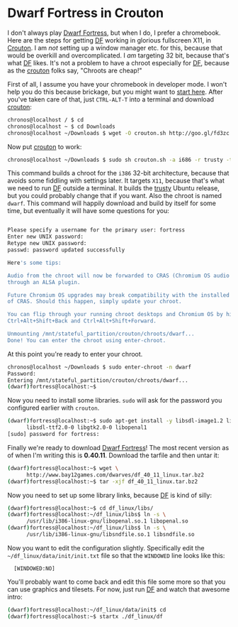 Dwarf Fortress in Crouton
=========================

I don't always play [Dwarf Fortress][df], but when I do, I prefer a chromebook.
Here are the steps for getting [DF] working in glorious fullscreen X11, in
[Crouton][cr]. I am *not* setting up a window manager etc. for this, because
that would be overkill and overcomplicated. I *am* targeting 32 bit, because
that's what [DF] likes. It's not a problem to have a chroot especially for
[DF], because as the [crouton][cr] folks say, "Chroots are cheap!"

First of all, I assume you have your chromebook in developer mode. I won't help
you do this because brickage, but you might want to [start
here](//www.chromium.org/chromium-os/developer-information-for-chrome-os-devices).
After you've taken care of that, just `CTRL-ALT-T` into a terminal and download
[crouton][cr]:

```sh
chronos@localhost / $ cd
chronos@localhost ~ $ cd Downloads
chronos@localhost ~/Downloads $ wget -O crouton.sh http://goo.gl/fd3zc
```

Now put [crouton][cr] to work:

```sh
chronos@localhost ~/Downloads $ sudo sh crouton.sh -a i686 -r trusty -t x11 -n dwarf
```

This command builds a chroot for the `i386` 32-bit architecture, because that
avoids some fiddling with settings later. It targets `X11`, because that's what
we need to run [DF] outside a terminal. It builds the
[trusty](https://wiki.ubuntu.com/TrustyTahr) Ubuntu release, but you could
probably change that if you want. Also the chroot is named `dwarf`. This
command will happily download and build by itself for some time, but eventually
it will have some questions for you:

```sh

Please specify a username for the primary user: fortress
Enter new UNIX password: 
Retype new UNIX password: 
passwd: password updated successfully

Here's some tips:

Audio from the chroot will now be forwarded to CRAS (Chromium OS audio server),
through an ALSA plugin.

Future Chromium OS upgrades may break compatibility with the installed version
of CRAS. Should this happen, simply update your chroot.

You can flip through your running chroot desktops and Chromium OS by hitting
Ctrl+Alt+Shift+Back and Ctrl+Alt+Shift+Forward.

Unmounting /mnt/stateful_partition/crouton/chroots/dwarf...
Done! You can enter the chroot using enter-chroot.
```

At this point you're ready to enter your chroot.

```sh
chronos@localhost ~/Downloads $ sudo enter-chroot -n dwarf
Password: 
Entering /mnt/stateful_partition/crouton/chroots/dwarf...
(dwarf)fortress@localhost:~$ 
```

Now you need to install some libraries. `sudo` will ask for the password you
configured earlier with `crouton`. 

```sh
(dwarf)fortress@localhost:~$ sudo apt-get install -y libsdl-image1.2 libsdl-sound1.2 \
      libsdl-ttf2.0-0 libgtk2.0-0 libopenal1
[sudo] password for fortress: 
```

Finally we're ready to download [Dwarf Fortress][df]! The most recent version
as of when I'm writing this is **0.40.11**. Download the tarfile and then untar it:

```sh
(dwarf)fortress@localhost:~$ wget \
      http://www.bay12games.com/dwarves/df_40_11_linux.tar.bz2
(dwarf)fortress@localhost:~$ tar -xjf df_40_11_linux.tar.bz2
```

Now you need to set up some library links, because [DF] is kind of silly:

```sh
(dwarf)fortress@localhost:~$ cd df_linux/libs/
(dwarf)fortress@localhost:~/df_linux/libs$ ln -s \
      /usr/lib/i386-linux-gnu/libopenal.so.1 libopenal.so
(dwarf)fortress@localhost:~/df_linux/libs$ ln -s \
      /usr/lib/i386-linux-gnu/libsndfile.so.1 libsndfile.so
```

Now you want to edit the configuration slightly. Specifically edit the
`~/df_linux/data/init/init.txt` file so that the `WINDOWED` line looks like this:

```
  [WINDOWED:NO]
```

You'll probably want to come back and edit this file some more so that you can
use graphics and tilesets. For now, just run [DF] and watch that awesome intro:

```sh
(dwarf)fortress@localhost:~/df_linux/data/init$ cd
(dwarf)fortress@localhost:~$ startx ./df_linux/df
```

[df]: http://www.bay12games.com/dwarves/ "Dwarf Fortress"
[cr]: //github.com/dnschneid/crouton "Crouton"
